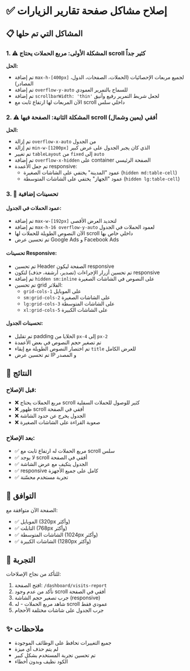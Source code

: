 # ✅ إصلاح مشاكل صفحة تقارير الزيارات

## 📋 المشاكل التي تم حلها

### 1. ⚠️ المشكلة الأولى: مربع الحملات يحتاج scroll كثير جداً
**الحل:**
- تم إضافة `max-h-[400px]` لجميع مربعات الإحصائيات (الحملات، الصفحات، الدول، المصادر)
- تم إضافة `overflow-y-auto` للسماح بالتمرير العمودي
- تم إضافة `scrollbarWidth: 'thin'` لجعل شريط التمرير رفيع وأنيق
- الآن المربعات لها ارتفاع ثابت مع scroll داخلي سلس

### 2. ⚠️ المشكلة الثانية: الصفحة فيها scroll أفقي (يمين وشمال)
**الحل:**
- تم إزالة `overflow-x-auto` من الجدول
- تم إزالة `min-w-[1200px]` الذي كان يجبر الجدول على عرض كبير
- تم تغيير `tableLayout` من `fixed` إلى `auto`
- تم إضافة `overflow-x-hidden` على container الصفحة الرئيسي
- تم جعل الأعمدة responsive:
  - عمود "المدينة" يختفي على الشاشات الصغيرة (`hidden md:table-cell`)
  - عمود "الجهاز" يختفي على الشاشات المتوسطة (`hidden lg:table-cell`)

### 3. 🔧 تحسينات إضافية

#### عمود الحملات في الجدول:
- تم إضافة `max-w-[192px]` لتحديد العرض الأقصى
- تم إضافة `max-h-16 overflow-y-auto` لعمود الحملات في الجدول
- الآن النصوص الطويلة للحملات لها scroll داخلي خاص بها
- تم تحسين عرض Google Ads و Facebook Ads

#### تحسينات Responsive:
- تم تحسين Header الصفحة ليكون responsive
- تم تحسين أزرار الإجراءات (تصدير، أرشفة، حذف) لتكون responsive
- تم إضافة `hidden sm:inline` على النصوص في الشاشات الصغيرة
- تم تحسين grid الفلاتر:
  - `grid-cols-1` على الموبايل
  - `sm:grid-cols-2` على الشاشات الصغيرة
  - `lg:grid-cols-3` على الشاشات المتوسطة
  - `xl:grid-cols-5` على الشاشات الكبيرة

#### تحسينات الجدول:
- تم تقليل padding الخلايا من `px-4` إلى `px-2`
- تم تصغير حجم النصوص في بعض الأعمدة
- تم اختصار النصوص الطويلة مع إبقاء `title` للعرض الكامل
- تم تحسين عرض IP و المصدر

## 🎨 النتائج

### قبل الإصلاح:
- ❌ مربع الحملات يحتاج scroll كثير للوصول للحملات السفلية
- ❌ ظهور scroll أفقي في الصفحة
- ❌ الجدول يخرج عن حدود الشاشة
- ❌ صعوبة القراءة على الشاشات الصغيرة

### بعد الإصلاح:
- ✅ مربع الحملات له ارتفاع ثابت مع scroll سلس
- ✅ لا يوجد scroll أفقي في الصفحة
- ✅ الجدول يتكيف مع عرض الشاشة
- ✅ responsive كامل على جميع الأجهزة
- ✅ تجربة مستخدم محسّنة

## 📱 التوافق

الصفحة الآن متوافقة مع:
- ✅ الموبايل (320px وأكثر)
- ✅ التابلت (768px وأكثر)
- ✅ الشاشات المتوسطة (1024px وأكثر)
- ✅ الشاشات الكبيرة (1280px وأكثر)

## 🚀 التجربة

للتأكد من نجاح الإصلاحات:

1. افتح الصفحة: `/dashboard/visits-report`
2. تأكد من عدم وجود scroll أفقي في الصفحة
3. جرب تصغير حجم الشاشة (responsive)
4. شاهد مربع الحملات - له scroll عمودي فقط
5. جرب الجدول على شاشات مختلفة الأحجام

## ✨ ملاحظات

- جميع التغييرات تحافظ على الوظائف الموجودة
- لم يتم حذف أي ميزة
- تم تحسين تجربة المستخدم بشكل كبير
- الكود نظيف وبدون أخطاء


